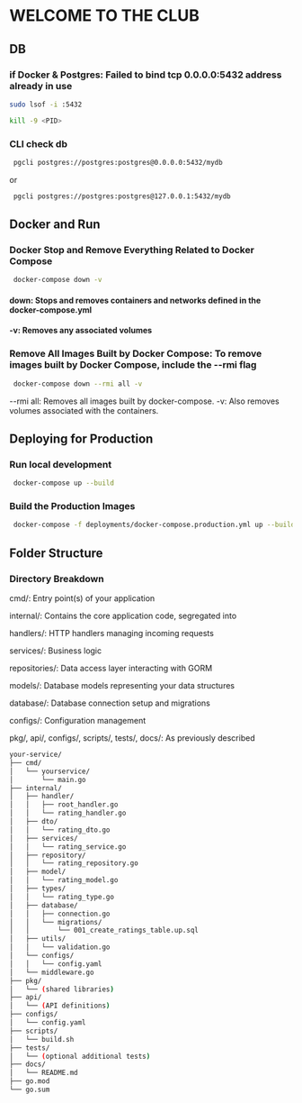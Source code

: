 # WELCOME TO THE CLUB

## DB

### if Docker & Postgres: Failed to bind tcp 0.0.0.0:5432 address already in use

``` bash
sudo lsof -i :5432
```

``` bash
kill -9 <PID>
```

### CLI check db

``` bash
 pgcli postgres://postgres:postgres@0.0.0.0:5432/mydb
```

or

``` bash
 pgcli postgres://postgres:postgres@127.0.0.1:5432/mydb
```

## Docker and Run

### Docker Stop and Remove Everything Related to Docker Compose

```bash
 docker-compose down -v
```

#### down: Stops and removes containers and networks defined in the docker-compose.yml

#### -v: Removes any associated volumes

### Remove All Images Built by Docker Compose: To remove images built by Docker Compose, include the --rmi flag

```bash
 docker-compose down --rmi all -v
```

--rmi all: Removes all images built by docker-compose.
-v: Also removes volumes associated with the containers.

## Deploying for Production

### Run local development

```bash
 docker-compose up --build
```

### Build the Production Images

```bash
 docker-compose -f deployments/docker-compose.production.yml up --build
```

## Folder Structure

### Directory Breakdown

cmd/: Entry point(s) of your application

internal/: Contains the core application code, segregated into

handlers/: HTTP handlers managing incoming requests

services/: Business logic

repositories/: Data access layer interacting with GORM

models/: Database models representing your data structures

database/: Database connection setup and migrations

configs/: Configuration management

pkg/, api/, configs/, scripts/, tests/, docs/: As previously described

```bash
your-service/
├── cmd/
│   └── yourservice/
│       └── main.go
├── internal/
│   ├── handler/
│   │   ├── root_handler.go
│   │   └── rating_handler.go
│   ├── dto/
│   │   └── rating_dto.go
│   ├── services/
│   │   └── rating_service.go
│   ├── repository/
│   │   └── rating_repository.go
│   ├── model/
│   │   └── rating_model.go
│   ├── types/
│   │   └── rating_type.go
│   ├── database/
│   │   ├── connection.go
│   │   └── migrations/
│   │       └── 001_create_ratings_table.up.sql
│   ├── utils/
│   │   └── validation.go
│   └── configs/
│   │   └── config.yaml
│   └── middleware.go
├── pkg/
│   └── (shared libraries)
├── api/
│   └── (API definitions)
├── configs/
│   └── config.yaml
├── scripts/
│   └── build.sh
├── tests/
│   └── (optional additional tests)
├── docs/
│   └── README.md
├── go.mod
└── go.sum
```
